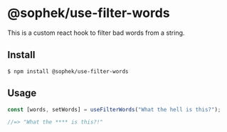 # @sophek/use-filter-words

This is a custom react hook to filter bad words from a string.

## Install

```
$ npm install @sophek/use-filter-words
```

## Usage

```js
const [words, setWords] = useFilterWords("What the hell is this?");

//=> "What the **** is this?!"

```
